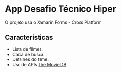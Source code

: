 # App Desafio Técnico Hiper #

O projeto usa o Xamarin Forms - Cross Platform

## Características ##

* Lista de filmes.
* Caixa de busca.
* Detalhes do filme.
* Uso de APIs [The Movie DB](https://www.themoviedb.org/documentation/api).
